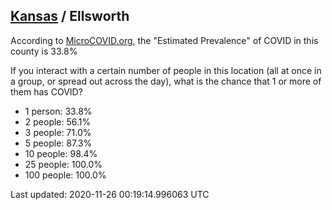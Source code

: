 
## [Kansas](/united-states/kansas) / Ellsworth

According to [MicroCOVID.org](http://microcovid.org),
the "Estimated Prevalence" of COVID in this county is 33.8%

If you interact with a certain number of people in this location
(all at once in a group, or spread out across the day), what is the chance that
1 or more of them has COVID?

- 1 person: 33.8%
- 2 people: 56.1%
- 3 people: 71.0%
- 5 people: 87.3%
- 10 people: 98.4%
- 25 people: 100.0%
- 100 people: 100.0%

Last updated: 2020-11-26 00:19:14.996063 UTC
